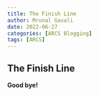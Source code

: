```yaml
---
title: The Finish Line 
author: Mrunal Gavali
date: 2022-06-27
categories: [ARCS Blogging]
tags: [ARCS]
---
```

## The Finish Line




**Good bye!**
